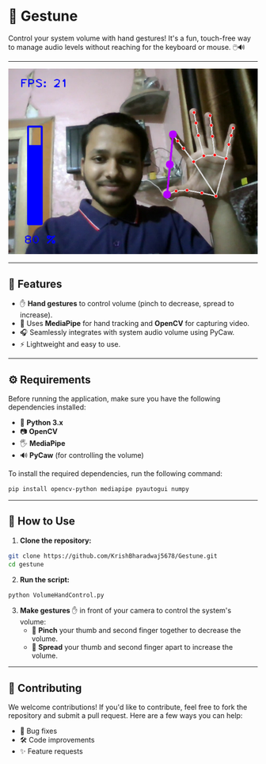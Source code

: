 # 🤚 **Gestune**

Control your system volume with hand gestures! It's a fun, touch-free way to manage audio levels without reaching for the keyboard or mouse. 🖱️🔊

---

![Gesture Volume Control](gestune.png)

---

## 🚀 Features

- ✋ **Hand gestures** to control volume (pinch to decrease, spread to increase).
- 🤖 Uses **MediaPipe** for hand tracking and **OpenCV** for capturing video.
- 🎧 Seamlessly integrates with system audio volume using PyCaw.
- ⚡ Lightweight and easy to use.

---

## ⚙️ Requirements

Before running the application, make sure you have the following dependencies installed:

- 🐍 **Python 3.x**
- 📷 **OpenCV**
- 🖐️ **MediaPipe**
- 🔊 **PyCaw** (for controlling the volume)
  
To install the required dependencies, run the following command:

```bash
pip install opencv-python mediapipe pyautogui numpy
```

---

## 📝 How to Use

1. **Clone the repository:**

```bash
git clone https://github.com/KrishBharadwaj5678/Gestune.git
cd gestune
```

2. **Run the script:**

```bash
python VolumeHandControl.py
```

3. **Make gestures** ✋ in front of your camera to control the system's volume:
    - 🤏 **Pinch** your thumb and second finger together to decrease the volume.
    - 🔽 **Spread** your thumb and second finger apart to increase the volume.

---

## 🤝 Contributing

We welcome contributions! If you'd like to contribute, feel free to fork the repository and submit a pull request. Here are a few ways you can help:
- 🐞 Bug fixes
- 🛠️ Code improvements
- ✨ Feature requests

